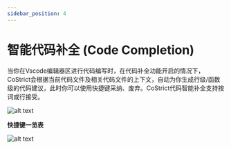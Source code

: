 ```yaml
---
sidebar_position: 4
---
```


# 智能代码补全 (Code Completion)

当你在Vscode编辑器区进行代码编写时，在代码补全功能开启的情况下，CoStrict会根据当前代码文件及相关代码文件的上下文，自动为你生成行级/函数级的代码建议，此时你可以使用快捷键采纳、废弃。CoStrict代码智能补全支持按词或行接受。

![alt text](img/34.png)


**快捷键一览表**

![alt text](img/35.png)